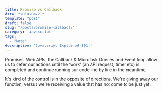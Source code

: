 ```yaml
---
title: Promise vs Callback
date: "2019-04-21"
template: "post"
draft: false
slug: "/posts/promise-callbacl/"
category: "Javascript"
tags:
  - "Note"
description: "Javascript Explained 101."
---
```


Promises, Web APIs, the Callback & Microtask Queues and Event loop allow us to defer our actions until the ‘work’ (an API request, timer etc) is completed and continue running our code line by line in the meantime.

It's kind of the control is in the opposite of directions. We're giving away our function, versus we're receiving a value that has not come to be just yet.